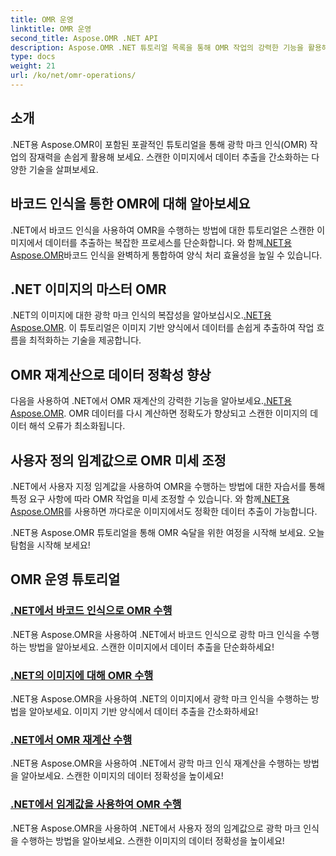 ```yaml
---
title: OMR 운영
linktitle: OMR 운영
second_title: Aspose.OMR .NET API
description: Aspose.OMR .NET 튜토리얼 목록을 통해 OMR 작업의 강력한 기능을 활용해 보세요. 바코드 인식, 이미지 처리, 재계산 및 임계값 조정을 살펴보세요!
type: docs
weight: 21
url: /ko/net/omr-operations/
---
```

## 소개

.NET용 Aspose.OMR이 포함된 포괄적인 튜토리얼을 통해 광학 마크 인식(OMR) 작업의 잠재력을 손쉽게 활용해 보세요. 스캔한 이미지에서 데이터 추출을 간소화하는 다양한 기술을 살펴보세요.

## 바코드 인식을 통한 OMR에 대해 알아보세요
 .NET에서 바코드 인식을 사용하여 OMR을 수행하는 방법에 대한 튜토리얼은 스캔한 이미지에서 데이터를 추출하는 복잡한 프로세스를 단순화합니다. 와 함께[.NET용 Aspose.OMR](./perform-omr-barcode-recognition/)바코드 인식을 완벽하게 통합하여 양식 처리 효율성을 높일 수 있습니다.

## .NET 이미지의 마스터 OMR
 .NET의 이미지에 대한 광학 마크 인식의 복잡성을 알아보십시오.[.NET용 Aspose.OMR](./perform-omr-on-images/). 이 튜토리얼은 이미지 기반 양식에서 데이터를 손쉽게 추출하여 작업 흐름을 최적화하는 기술을 제공합니다.

## OMR 재계산으로 데이터 정확성 향상
 다음을 사용하여 .NET에서 OMR 재계산의 강력한 기능을 알아보세요.[.NET용 Aspose.OMR](./perform-omr-recalculation/). OMR 데이터를 다시 계산하면 정확도가 향상되고 스캔한 이미지의 데이터 해석 오류가 최소화됩니다.

## 사용자 정의 임계값으로 OMR 미세 조정
 .NET에서 사용자 지정 임계값을 사용하여 OMR을 수행하는 방법에 대한 자습서를 통해 특정 요구 사항에 따라 OMR 작업을 미세 조정할 수 있습니다. 와 함께[.NET용 Aspose.OMR](./perform-omr-with-threshold/)를 사용하면 까다로운 이미지에서도 정확한 데이터 추출이 가능합니다.

.NET용 Aspose.OMR 튜토리얼을 통해 OMR 숙달을 위한 여정을 시작해 보세요. 오늘 탐험을 시작해 보세요!

## OMR 운영 튜토리얼
### [.NET에서 바코드 인식으로 OMR 수행](./perform-omr-barcode-recognition/)
.NET용 Aspose.OMR을 사용하여 .NET에서 바코드 인식으로 광학 마크 인식을 수행하는 방법을 알아보세요. 스캔한 이미지에서 데이터 추출을 단순화하세요!
### [.NET의 이미지에 대해 OMR 수행](./perform-omr-on-images/)
.NET용 Aspose.OMR을 사용하여 .NET의 이미지에서 광학 마크 인식을 수행하는 방법을 알아보세요. 이미지 기반 양식에서 데이터 추출을 간소화하세요!
### [.NET에서 OMR 재계산 수행](./perform-omr-recalculation/)
.NET용 Aspose.OMR을 사용하여 .NET에서 광학 마크 인식 재계산을 수행하는 방법을 알아보세요. 스캔한 이미지의 데이터 정확성을 높이세요!
### [.NET에서 임계값을 사용하여 OMR 수행](./perform-omr-with-threshold/)
.NET용 Aspose.OMR을 사용하여 .NET에서 사용자 정의 임계값으로 광학 마크 인식을 수행하는 방법을 알아보세요. 스캔한 이미지의 데이터 정확성을 높이세요!